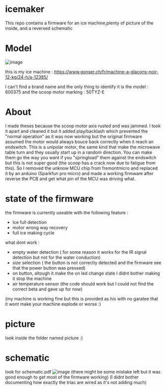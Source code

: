 # icemaker
This repo contains a firmware for an ice machine,plenty of picture of the inside, and a reversed schematic

# Model
![image](https://github.com/user-attachments/assets/f469274f-db64-415c-8d3e-6b161a9eade4)

this is my ice machine : https://www.gonser.ch/fr/machine-a-glacons-noir-12-kg/24-h/a-12385/

I can't find a brand name and the only thing to identify it is the model : 600375 
and the scoop motor marking : 50TYZ-E

# About
I made theses because the scoop motor axis rusted and was jammed. I took it apart and cleaned it but it added play/backlash which prevented the "normal operation" as it was now working but the original firmware assumed the motor would always bouce back correctly when it reach an endswitch. This is a unipolar motor, the same kind that make the microwave table turn and they usually start up in a random direction. You can make them go the way you want if you "springload" them against the endswitch but this is not super good (the scoop has a crack now due to fatigue from this).
So I removed the unknow MCU chip from fremontmicro and replaced it by an arduino (Sparkfun pro micro)
and made a working firmware after reverse the PCB and get what pin of the MCU was driving what.

# state of the firmware

the firmware is currently useable with the following feature :
- Ice full detection
- motor wrong way recovery
- full ice making cycle

what dont work : 
- empty water detection ( for some reason it works for the IR signal detection but not for the water conduction)
- size selection ( the button is not correctly detected and the firmware see that the power button was pressed)
- on button, altough it make the on led change state I didnt bother making it stop the machine
- air temperature sensor (the code should work but I could not find the correct beta and gave up for now)

(my machine is working fine but this is provided as his with no garatee that it wont make your machine explode or worse :)
 # picture
 look inside the folder named picture :)
 
 # schematic
 look for schematic.pdf
 ![image](https://github.com/user-attachments/assets/7ef22dcd-f650-4ae2-be0d-54e533d22d60)
 (there might be some mistake left but it was good enough to get most of the firmware working)
 (I didnt bother documenting how exactly the triac are wired as it's not adding much)
